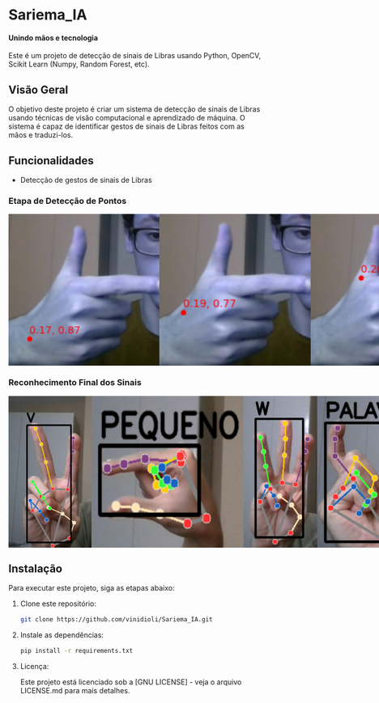 # Sariema_IA
#### Unindo mãos e tecnologia

Este é um projeto de detecção de sinais de Libras usando Python, OpenCV, Scikit Learn (Numpy, Random Forest, etc).

## Visão Geral

O objetivo deste projeto é criar um sistema de detecção de sinais de Libras usando técnicas de visão computacional e aprendizado de máquina. O sistema é capaz de identificar gestos de sinais de Libras feitos com as mãos e traduzi-los.

## Funcionalidades

- Detecção de gestos de sinais de Libras

<style>
  .centered-img {
    display: block;
    margin: 0 auto;
  }
</style>

### Etapa de Detecção de Pontos

<div style="display: flex; justify-content: space-between;">
  <img src="handSighnDetectionMediaPipe/Imagens-README/Deteccao-Pontos-1.png" width="300" height="300" class="centered-img">
  <img src="handSighnDetectionMediaPipe/Imagens-README/Deteccao-Pontos-2.png" width="300" height="300" class="centered-img">
  <img src="handSighnDetectionMediaPipe/Imagens-README/Deteccao-Pontos-3.png" width="300" height="300" class="centered-img">
</div>

### Reconhecimento Final dos Sinais

<div style="display: flex; justify-content: space-between;">
  <img src="handSighnDetectionMediaPipe/Imagens-README/Sinal-V.png" width="300" height="300" class="centered-img">
  <img src="handSighnDetectionMediaPipe/Imagens-README/Sinal-Pequeno.png" width="300" height="300" class="centered-img">
  <img src="handSighnDetectionMediaPipe/Imagens-README/Sinal-W.png" width="300" height="300" class="centered-img">
  <img src="handSighnDetectionMediaPipe/Imagens-README/Sinal-Palavra.png" width="300" height="300" class="centered-img">
</div>


## Instalação

Para executar este projeto, siga as etapas abaixo:

1. Clone este repositório:

   ```bash
   git clone https://github.com/vinidioli/Sariema_IA.git

2. Instale as dependências:

   ```bash
   pip install -r requirements.txt

3. Licença:

   Este projeto está licenciado sob a [GNU LICENSE] - veja o arquivo LICENSE.md para mais detalhes.



